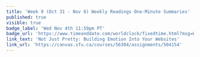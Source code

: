 ```yaml
---
title: 'Week 9 (Oct 31 - Nov 6) Weekly Readings One-Minute Summaries'
published: true
visible: true
badge_label: 'Wed Nov 4th 11:59pm PT'
badge_url: 'https://www.timeanddate.com/worldclock/fixedtime.html?msg=Week+2+%28Sep+12+-+18%29+Weekly+Readings+One-Minute+Summaries+Due+Date&iso=20201104T2359&p1=256'
link_text: 'Not Just Pretty: Building Emotion Into Your Websites'
link_url: 'https://canvas.sfu.ca/courses/56304/assignments/504154'
---
```

